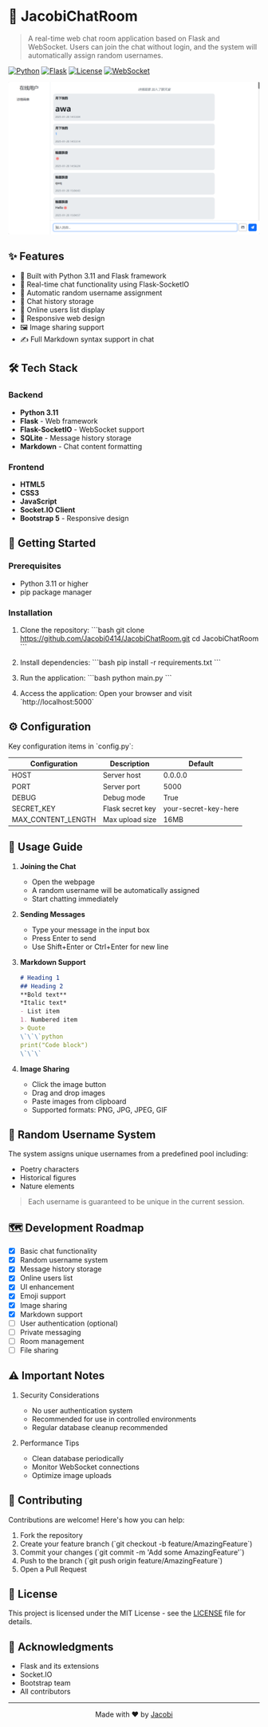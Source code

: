 # 🌟 JacobiChatRoom

> A real-time web chat room application based on Flask and WebSocket. Users can join the chat without login, and the system will automatically assign random usernames.

[![Python](https://img.shields.io/badge/Python-3.11-blue.svg)](https://www.python.org/)
[![Flask](https://img.shields.io/badge/Flask-3.0.0-green.svg)](https://flask.palletsprojects.com/)
[![License](https://img.shields.io/badge/License-MIT-yellow.svg)](https://opensource.org/licenses/MIT)
[![WebSocket](https://img.shields.io/badge/WebSocket-Enabled-brightgreen.svg)](https://developer.mozilla.org/en-US/docs/Web/API/WebSocket)

<div align="center">
    <img src="https://raw.githubusercontent.com/Jacobi0414/JacobiChatRoom/main/screenshots/preview.png" alt="Preview" width="600">
</div>

## ✨ Features

- 🚀 Built with Python 3.11 and Flask framework
- 💬 Real-time chat functionality using Flask-SocketIO
- 👤 Automatic random username assignment
- 📝 Chat history storage
- 👥 Online users list display
- 📱 Responsive web design
- 🖼️ Image sharing support
- ✍️ Full Markdown syntax support in chat

## 🛠️ Tech Stack

### Backend
- **Python 3.11**
- **Flask** - Web framework
- **Flask-SocketIO** - WebSocket support
- **SQLite** - Message history storage
- **Markdown** - Chat content formatting

### Frontend
- **HTML5**
- **CSS3**
- **JavaScript**
- **Socket.IO Client**
- **Bootstrap 5** - Responsive design

## 🚀 Getting Started

### Prerequisites

- Python 3.11 or higher
- pip package manager

### Installation

1. Clone the repository:
   \`\`\`bash
   git clone https://github.com/Jacobi0414/JacobiChatRoom.git
   cd JacobiChatRoom
   \`\`\`

2. Install dependencies:
   \`\`\`bash
   pip install -r requirements.txt
   \`\`\`

3. Run the application:
   \`\`\`bash
   python main.py
   \`\`\`

4. Access the application:
   Open your browser and visit \`http://localhost:5000\`

## ⚙️ Configuration

Key configuration items in \`config.py\`:

| Configuration | Description | Default |
|--------------|-------------|---------|
| HOST | Server host | 0.0.0.0 |
| PORT | Server port | 5000 |
| DEBUG | Debug mode | True |
| SECRET_KEY | Flask secret key | your-secret-key-here |
| MAX_CONTENT_LENGTH | Max upload size | 16MB |

## 📝 Usage Guide

1. **Joining the Chat**
   - Open the webpage
   - A random username will be automatically assigned
   - Start chatting immediately

2. **Sending Messages**
   - Type your message in the input box
   - Press Enter to send
   - Use Shift+Enter or Ctrl+Enter for new line

3. **Markdown Support**
   ```markdown
   # Heading 1
   ## Heading 2
   **Bold text**
   *Italic text*
   - List item
   1. Numbered item
   > Quote
   \`\`\`python
   print("Code block")
   \`\`\`
   ```

4. **Image Sharing**
   - Click the image button
   - Drag and drop images
   - Paste images from clipboard
   - Supported formats: PNG, JPG, JPEG, GIF

## 🎯 Random Username System

The system assigns unique usernames from a predefined pool including:
- Poetry characters
- Historical figures
- Nature elements

> Each username is guaranteed to be unique in the current session.

## 🗺️ Development Roadmap

- [x] Basic chat functionality
- [x] Random username system
- [x] Message history storage
- [x] Online users list
- [x] UI enhancement
- [x] Emoji support
- [x] Image sharing
- [x] Markdown support
- [ ] User authentication (optional)
- [ ] Private messaging
- [ ] Room management
- [ ] File sharing

## ⚠️ Important Notes

1. Security Considerations
   - No user authentication system
   - Recommended for use in controlled environments
   - Regular database cleanup recommended

2. Performance Tips
   - Clean database periodically
   - Monitor WebSocket connections
   - Optimize image uploads

## 🤝 Contributing

Contributions are welcome! Here's how you can help:

1. Fork the repository
2. Create your feature branch (\`git checkout -b feature/AmazingFeature\`)
3. Commit your changes (\`git commit -m 'Add some AmazingFeature'\`)
4. Push to the branch (\`git push origin feature/AmazingFeature\`)
5. Open a Pull Request

## 📄 License

This project is licensed under the MIT License - see the [LICENSE](LICENSE) file for details.

## 🙏 Acknowledgments

- Flask and its extensions
- Socket.IO
- Bootstrap team
- All contributors

---

<div align="center">
    Made with ❤️ by <a href="https://github.com/Jacobi0414">Jacobi</a>
</div>
